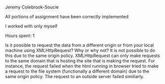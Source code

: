 Jeremy Colebrook-Soucie

All portions of assignment have been correctly implemented

I worked with only myself

Hours spent: 1

Is it possible to request the data from a different origin or from your local machine using XMLHttpRequest? Why or why not?
It is not possible to do this due to the same origin policy. XMLHttpRequest can only make requests to the same domain that is hosting the site that is making the request. For instance, the request failed when the html running in browser tried to make a request to the file system (functionally a different domain) due to the same origin policy. The request to an outside server failed similiarly. 
